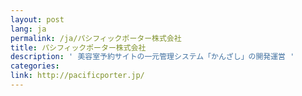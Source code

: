 ```yaml
---
layout: post
lang: ja
permalink: /ja/パシフィックポーター株式会社
title: パシフィックポーター株式会社
description: ' 美容室予約サイトの一元管理システム「かんざし」の開発運営 '
categories: 
link: http://pacificporter.jp/
---
```

